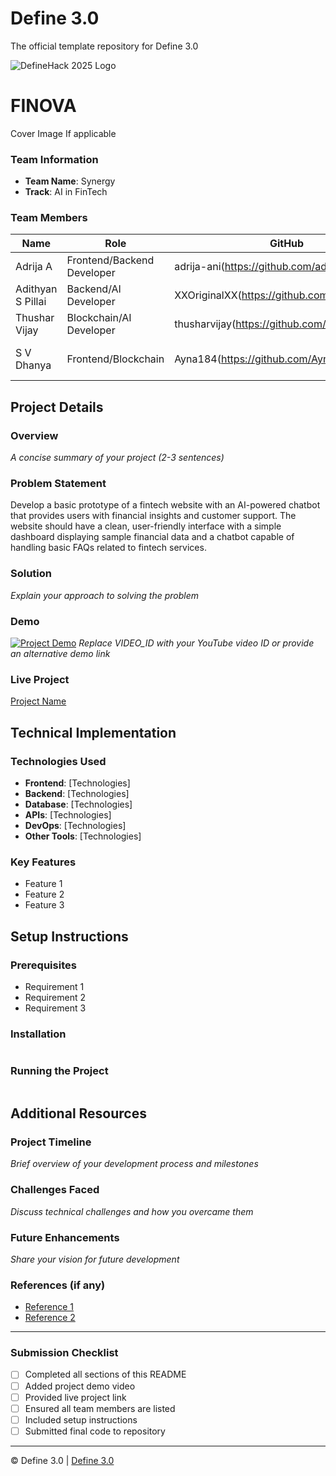 
# Define 3.0
The official template repository for Define 3.0

![DefineHack 2025 Logo](https://github.com/user-attachments/assets/8173bc16-418e-4912-b500-c6427e4ba4b6)



#  FINOVA 
 Cover Image  If applicable

### Team Information
- **Team Name**:  Synergy 
- **Track**:  AI in FinTech 

### Team Members
| Name | Role | GitHub | LinkedIn |
|------|------|--------|----------|
| Adrija A | Frontend/Backend Developer | adrija-ani(https://github.com/adrija-ani) | Adrija A(https://linkedin.com/in/adrija-ani) |
| Adithyan S Pillai | Backend/AI Developer | XXOriginalXX(https://github.com/XXOriginalXX) | Adithyan S Pillai(https://linkedin.com/in/xxoriginalxx) |
| Thushar Vijay | Blockchain/AI Developer | thusharvijay(https://github.com/thusharvijay) | Thushar Vijay(https://linkedin.com/in/thusharvijay) |
| S V Dhanya | Frontend/Blockchain | Ayna184(https://github.com/Ayna184) | Dhanya Vinod(https://linkedin.com/in/dhanya-vinod) |

## Project Details

### Overview
_A concise summary of your project (2-3 sentences)_

### Problem Statement
Develop a basic prototype of a fintech website with an AI-powered chatbot that provides users with financial insights and customer support. The website should have a clean, user-friendly interface with a simple dashboard displaying sample financial data and a chatbot capable of handling basic FAQs related to fintech services. 

### Solution
_Explain your approach to solving the problem_

### Demo
[![Project Demo](https://img.youtube.com/vi/VIDEO_ID/0.jpg)](https://www.youtube.com/watch?v=VIDEO_ID)
_Replace VIDEO_ID with your YouTube video ID or provide an alternative demo link_

### Live Project
[Project Name](https://your-project-url.com)

## Technical Implementation

### Technologies Used
- **Frontend**: [Technologies]
- **Backend**: [Technologies]
- **Database**: [Technologies]
- **APIs**: [Technologies]
- **DevOps**: [Technologies]
- **Other Tools**: [Technologies]

### Key Features
- Feature 1
- Feature 2
- Feature 3

## Setup Instructions

### Prerequisites
- Requirement 1
- Requirement 2
- Requirement 3

### Installation 
```bash

```

### Running the Project
```bash

```

## Additional Resources

### Project Timeline
_Brief overview of your development process and milestones_

### Challenges Faced
_Discuss technical challenges and how you overcame them_

### Future Enhancements
_Share your vision for future development_

### References (if any)
- [Reference 1](link)
- [Reference 2](link)

---

### Submission Checklist
- [ ] Completed all sections of this README
- [ ] Added project demo video
- [ ] Provided live project link
- [ ] Ensured all team members are listed
- [ ] Included setup instructions
- [ ] Submitted final code to repository

---

© Define 3.0 | [Define 3.0](https://www.define3.xyz/)
